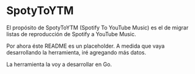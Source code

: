 # SpotyToYTM

El propósito de SpotyToYTM (Spotify To YouTube Music) es el de migrar listas de
reproducción de Spotify a YouTube Music.

Por ahora éste README es un placeholder. A medida que vaya desarrollando la
herramienta, iré agregando más datos.

La herramienta la voy a desarrollar en Go.
